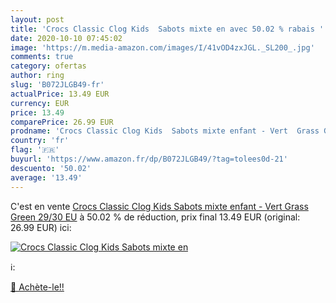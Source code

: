 ```yaml
---
layout: post
title: 'Crocs Classic Clog Kids  Sabots mixte en avec 50.02 % rabais '
date: 2020-10-10 07:45:02
image: 'https://m.media-amazon.com/images/I/41vOD4zxJGL._SL200_.jpg'
comments: true
category: ofertas
author: ring
slug: 'B072JLGB49-fr'
actualPrice: 13.49 EUR
currency: EUR
price: 13.49
comparePrice: 26.99 EUR
prodname: 'Crocs Classic Clog Kids  Sabots mixte enfant - Vert  Grass Green   29/30 EU'
country: 'fr'
flag: '🇫🇷'
buyurl: 'https://www.amazon.fr/dp/B072JLGB49/?tag=tolees0d-21'
descuento: '50.02'
average: '13.49'
---
```


C'est en vente [Crocs Classic Clog Kids  Sabots mixte enfant - Vert  Grass Green   29/30 EU](https://www.amazon.fr/dp/B072JLGB49/?tag=tolees0d-21)  à  50.02 % de réduction, prix final  13.49 EUR (original: 26.99 EUR) ici:

[![Crocs Classic Clog Kids  Sabots mixte en](https://m.media-amazon.com/images/I/41vOD4zxJGL._SL200_.jpg)](https://www.amazon.fr/dp/B072JLGB49/?tag=tolees0d-21)

ℹ️:


[🛒 Achète-le!!](https://www.amazon.fr/dp/B072JLGB49/?tag=tolees0d-21)
